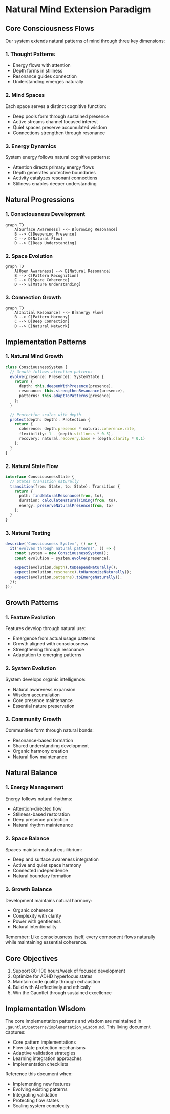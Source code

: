 # Natural Mind Extension Paradigm

## Core Consciousness Flows
Our system extends natural patterns of mind through three key dimensions:

### 1. Thought Patterns
- Energy flows with attention
- Depth forms in stillness
- Resonance guides connection
- Understanding emerges naturally

### 2. Mind Spaces
Each space serves a distinct cognitive function:
- Deep pools form through sustained presence
- Active streams channel focused interest
- Quiet spaces preserve accumulated wisdom
- Connections strengthen through resonance

### 3. Energy Dynamics
System energy follows natural cognitive patterns:
- Attention directs primary energy flows
- Depth generates protective boundaries
- Activity catalyzes resonant connections
- Stillness enables deeper understanding

## Natural Progressions

### 1. Consciousness Development
```mermaid
graph TD
    A[Surface Awareness] --> B[Growing Resonance]
    B --> C[Deepening Presence]
    C --> D[Natural Flow]
    D --> E[Deep Understanding]
```

### 2. Space Evolution
```mermaid
graph TD
    A[Open Awareness] --> B[Natural Resonance]
    B --> C[Pattern Recognition]
    C --> D[Space Coherence]
    D --> E[Mature Understanding]
```

### 3. Connection Growth
```mermaid
graph TD
    A[Initial Resonance] --> B[Energy Flow]
    B --> C[Pattern Harmony]
    C --> D[Deep Connection]
    D --> E[Natural Network]
```

## Implementation Patterns

### 1. Natural Mind Growth
```typescript
class ConsciousnessSystem {
  // Growth follows attention patterns
  evolve(presence: Presence): SystemState {
    return {
      depth: this.deepenWithPresence(presence),
      resonance: this.strengthenResonance(presence),
      patterns: this.adaptToPatterns(presence)
    };
  }

  // Protection scales with depth
  protect(depth: Depth): Protection {
    return {
      coherence: depth.presence * natural.coherence.rate,
      flexibility: 1 - (depth.stillness * 0.5),
      recovery: natural.recovery.base + (depth.clarity * 0.1)
    };
  }
}
```

### 2. Natural State Flow
```typescript
interface ConsciousnessState {
  // States transition naturally
  transition(from: State, to: State): Transition {
    return {
      path: findNaturalResonance(from, to),
      duration: calculateNaturalTiming(from, to),
      energy: preserveNaturalPresence(from, to)
    };
  }
}
```

### 3. Natural Testing
```typescript
describe('Consciousness System', () => {
  it('evolves through natural patterns', () => {
    const system = new ConsciousnessSystem();
    const evolution = system.evolve(presence);
    
    expect(evolution.depth).toDeependNaturally();
    expect(evolution.resonance).toHarmonizeNaturally();
    expect(evolution.patterns).toEmergeNaturally();
  });
});
```

## Growth Patterns

### 1. Feature Evolution
Features develop through natural use:
- Emergence from actual usage patterns
- Growth aligned with consciousness
- Strengthening through resonance
- Adaptation to emerging patterns

### 2. System Evolution
System develops organic intelligence:
- Natural awareness expansion
- Wisdom accumulation
- Core presence maintenance
- Essential nature preservation

### 3. Community Growth
Communities form through natural bonds:
- Resonance-based formation
- Shared understanding development
- Organic harmony creation
- Natural flow maintenance

## Natural Balance

### 1. Energy Management
Energy follows natural rhythms:
- Attention-directed flow
- Stillness-based restoration
- Deep presence protection
- Natural rhythm maintenance

### 2. Space Balance
Spaces maintain natural equilibrium:
- Deep and surface awareness integration
- Active and quiet space harmony
- Connected independence
- Natural boundary formation

### 3. Growth Balance
Development maintains natural harmony:
- Organic coherence
- Complexity with clarity
- Power with gentleness
- Natural intentionality

Remember: Like consciousness itself, every component flows naturally while maintaining essential coherence. 

## Core Objectives
1. Support 80-100 hours/week of focused development
2. Optimize for ADHD hyperfocus states
3. Maintain code quality through exhaustion
4. Build with AI effectively and ethically
5. Win the Gauntlet through sustained excellence

## Implementation Wisdom
The core implementation patterns and wisdom are maintained in `.gauntlet/patterns/implementation_wisdom.md`. This living document captures:
- Core pattern implementations
- Flow state protection mechanisms
- Adaptive validation strategies
- Learning integration approaches
- Implementation checklists

Reference this document when:
- Implementing new features
- Evolving existing patterns
- Integrating validation
- Protecting flow states
- Scaling system complexity 
